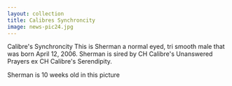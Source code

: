 ```yaml
---
layout: collection
title: Calibres Synchroncity
image: news-pic24.jpg
---
```

Calibre's Synchroncity
 This is Sherman a normal eyed, tri smooth male that was born April 12, 2006. Sherman is sired by CH Calibre's Unanswered Prayers ex CH Calibre's Serendipity.
 
 Sherman is 10 weeks old in this picture
